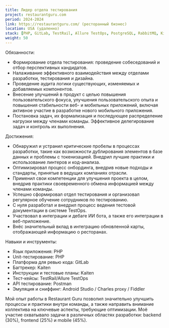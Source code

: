 ```yaml
---
title: Лидер отдела тестирования
project: restaurantguru.com
period: 2024-2024
link: https://restaurantguru.com/ (ресторанный бизнес)
location: USA (удаленно)
stack: [PHP, GitLab, TestRail, Allure TestOps, PostgreSQL, RabbitMQ, Kibana/Grafana]
weight: 50
---
```


Обязанности:

- Формирование отдела тестирования: проведение собеседований и отбор перспективных кандидатов.
- Налаживание эффективного взаимодействия между отделами разработки, тестирования и дизайна.
- Проведение аудита логики существующих, изменяемых и добавляемых компонентов.
- Внесение улучшений в продукт с целью повышения пользовательского фокуса, улучшения пользовательского опыта и повышения стабильности веб- и мобильных приложений, включая активное участие в разработке нового мобильного приложения.
- Постановка задач, их формализация и последующее распределение нагрузки между членами команды.
Эффективное делегирование задач и контроль их выполнения.

Достижения:

- Обнаружил и устранил критические пробелы в процессах разработки, такие как возможности дублирования элементов в базе данных и проблемы с токенизацией. Внедрил лучшие практики и использование линтеров и код-анализа.
- Оптимизировал процесс онбординга, внедрив новые подходы и стандарты, принятые в ведущих компаниях отрасли.
- Применил свои компетенции для улучшения проекта в целом, внедрив практики своевременного обмена информацией между членами команды.
- Успешно сформировал отдел тестирования и организовал регулярное обучение сотрудников по тестированию.
- С нуля разработал и внедрил процесс ведения тестовой документации в системе TestOps.
- Участвовал в интеграции и дебаге ИИ бота, а также его интеграции в веб-приложение.
- Внёс значительный вклад в интеграцию обновленной карты, отображающей информацию о ресторанах.

Навыки и инструменты:

- Язык приложения: PHP
- Unit-тестирование: PHP
- Платформа для ревью кода: GitLab
- Багтрекер: Kaiten
- Инструкции и тестовые планы: Kaiten
- Тест-кейсы: TestRail/Allure TestOps
- API тестирование: Postman
- Эмуляция и сниффинг: Android Studio / Charles proxy / Fiddler

Мой опыт работы в Restaurant Guru позволил значительно улучшить процессы и практики внутри команды, а также направить внимание коллектива на ключевые аспекты, требующие оптимизации. Моё участие охватывало задачи в различных областях разработки:
backend (30%), frontend (25%) и mobile (45%).